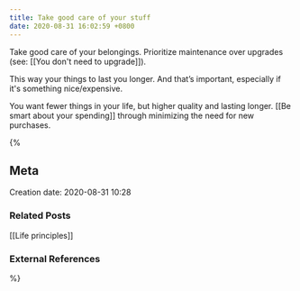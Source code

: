 ```yaml
---
title: Take good care of your stuff
date: 2020-08-31 16:02:59 +0800
---
```


Take good care of your belongings. Prioritize maintenance over upgrades (see: [[You don't need to upgrade]]).

This way your things to last you longer. And that’s important, especially if it's something nice/expensive.

You want fewer things in your life, but higher quality and lasting longer. [[Be smart about your spending]] through minimizing the need for new purchases. 

{%
## Meta
Creation date: 2020-08-31 10:28

### Related Posts
[[Life principles]]

### External References

%}
